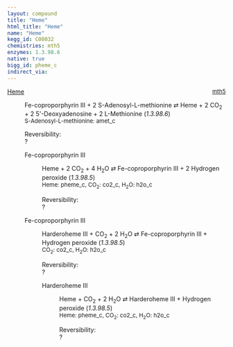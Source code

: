```yaml
---
layout: compound
title: "Heme"
html_title: "Heme"
name: "Heme"
kegg_id: C00032
chemistries: mth5
enzymes: 1.3.98.6
native: true
bigg_id: pheme_c
indirect_via: 
---
```

<dl><dt class='rs-product'><a href='/compounds/C00032' class='link-dark' data-bs-toggle='tooltip' data-bs-html='true' data-bs-title='KEGG: C00032'>Heme</a><span style='float: right; max-width: 40%'><a href='/chemistries/mth5' class='link-dark opacity-50' style='font-size: small; word-wrap: anywhere;'>mth5</a></span></dt><dd><p>Fe-coproporphyrin III + 2 S-Adenosyl-L-methionine &#8644; Heme + 2 CO<sub>2</sub> + 2 5'-Deoxyadenosine + 2 L-Methionine (<i>1.3.98.6</i>)<br /><span style='font-size: small;'><span data-bs-toggle='tooltip' data-bs-html='true' data-bs-title='KEGG: C00019'>S-Adenosyl-L-methionine</span>: amet_c</span><br /><div class="reversibility_info">Reversibility: <div class="progress"><div class="progress-bar bg-light" role="progressbar" style="width: 100%" aria-valuenow="0" aria-valuemin="0" aria-valuemax="100"></div></div><span>?</span><div class="progress"><div class="progress-bar bg-light" role="progressbar" style="width: 100%" aria-valuenow="0" aria-valuemin="0" aria-valuemax="10"></div></div></div></p><dl><dt><span data-bs-toggle='tooltip' data-bs-html='true' data-bs-title='KEGG: C21284'>Fe-coproporphyrin III</span><span style='float: right; max-width: 40%'><a href='/chemistries/None' class='link-dark opacity-50' style='font-size: small; word-wrap: anywhere;'></a></span></dt><dd><p>Heme + 2 CO<sub>2</sub> + 4 H<sub>2</sub>O &#8644; Fe-coproporphyrin III + 2 Hydrogen peroxide (<i>1.3.98.5</i>)<br /><span style='font-size: small;'><span data-bs-toggle='tooltip' data-bs-html='true' data-bs-title='KEGG: C00032'>Heme</span>: pheme_c, <span data-bs-toggle='tooltip' data-bs-html='true' data-bs-title='KEGG: C00011'>CO<sub>2</sub></span>: co2_c, <span data-bs-toggle='tooltip' data-bs-html='true' data-bs-title='KEGG: C00001'>H<sub>2</sub>O</span>: h2o_c</span><br /><div class="reversibility_info">Reversibility: <div class="progress"><div class="progress-bar bg-light" role="progressbar" style="width: 100%" aria-valuenow="0" aria-valuemin="0" aria-valuemax="100"></div></div><span>?</span><div class="progress"><div class="progress-bar bg-light" role="progressbar" style="width: 100%" aria-valuenow="0" aria-valuemin="0" aria-valuemax="10"></div></div></div></p><dl></dl></dd><dt><span data-bs-toggle='tooltip' data-bs-html='true' data-bs-title='KEGG: C21284'>Fe-coproporphyrin III</span><span style='float: right; max-width: 40%'><a href='/chemistries/None' class='link-dark opacity-50' style='font-size: small; word-wrap: anywhere;'></a></span></dt><dd><p>Harderoheme III + CO<sub>2</sub> + 2 H<sub>2</sub>O &#8644; Fe-coproporphyrin III + Hydrogen peroxide (<i>1.3.98.5</i>)<br /><span style='font-size: small;'><span data-bs-toggle='tooltip' data-bs-html='true' data-bs-title='KEGG: C00011'>CO<sub>2</sub></span>: co2_c, <span data-bs-toggle='tooltip' data-bs-html='true' data-bs-title='KEGG: C00001'>H<sub>2</sub>O</span>: h2o_c</span><br /><div class="reversibility_info">Reversibility: <div class="progress"><div class="progress-bar bg-light" role="progressbar" style="width: 100%" aria-valuenow="0" aria-valuemin="0" aria-valuemax="100"></div></div><span>?</span><div class="progress"><div class="progress-bar bg-light" role="progressbar" style="width: 100%" aria-valuenow="0" aria-valuemin="0" aria-valuemax="10"></div></div></div></p><dl><dt><span data-bs-toggle='tooltip' data-bs-html='true' data-bs-title='KEGG: C22173'>Harderoheme III</span><span style='float: right; max-width: 40%'><a href='/chemistries/None' class='link-dark opacity-50' style='font-size: small; word-wrap: anywhere;'></a></span></dt><dd><p>Heme + CO<sub>2</sub> + 2 H<sub>2</sub>O &#8644; Harderoheme III + Hydrogen peroxide (<i>1.3.98.5</i>)<br /><span style='font-size: small;'><span data-bs-toggle='tooltip' data-bs-html='true' data-bs-title='KEGG: C00032'>Heme</span>: pheme_c, <span data-bs-toggle='tooltip' data-bs-html='true' data-bs-title='KEGG: C00011'>CO<sub>2</sub></span>: co2_c, <span data-bs-toggle='tooltip' data-bs-html='true' data-bs-title='KEGG: C00001'>H<sub>2</sub>O</span>: h2o_c</span><br /><div class="reversibility_info">Reversibility: <div class="progress"><div class="progress-bar bg-light" role="progressbar" style="width: 100%" aria-valuenow="0" aria-valuemin="0" aria-valuemax="100"></div></div><span>?</span><div class="progress"><div class="progress-bar bg-light" role="progressbar" style="width: 100%" aria-valuenow="0" aria-valuemin="0" aria-valuemax="10"></div></div></div></p><dl></dl></dd></dl></dd></dl></dd></dl>